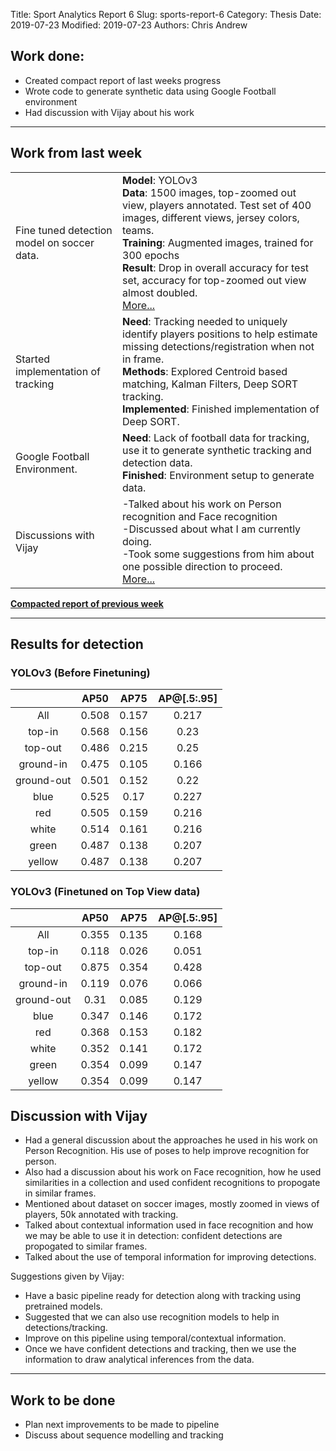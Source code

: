 Title: Sport Analytics Report 6
Slug: sports-report-6
Category: Thesis
Date: 2019-07-23
Modified: 2019-07-23
Authors: Chris Andrew


## Work done:
- Created compact report of last weeks progress
- Wrote code to generate synthetic data using Google Football environment
- Had discussion with Vijay about his work

-------
## Work from last week

|  |  |
| --- | --- |
| Fine tuned detection model on soccer data. | **Model**: YOLOv3 <br> **Data**: 1500 images, top-zoomed out view, players annotated. Test set of 400 images, different views, jersey colors, teams. <br> **Training**: Augmented images, trained for 300 epochs <br> **Result**: Drop in overall accuracy for test set, accuracy for top-zoomed out view almost doubled. <br> <a href="#results"> More... </a>|
| Started implementation of tracking | **Need**: Tracking needed to uniquely identify players positions to help estimate missing detections/registration when not in frame. <br> **Methods**: Explored Centroid based matching, Kalman Filters, Deep SORT tracking. <br> **Implemented**: Finished implementation of Deep SORT.|
|Google Football Environment.| **Need**: Lack of football data for tracking, use it to generate synthetic tracking and detection data. <br> **Finished**: Environment setup to generate data.|
| Discussions with Vijay | -Talked about his work on Person recognition and Face recognition <br> -Discussed about what I am currently doing. <br> -Took some suggestions from him about one possible direction to proceed. <br> <a href="#discussion"> More... </a>|

<b> <a href="{filename}/pdfs/report-1.pdf"> Compacted report of previous week </a> </b> <br>

--------
<a id="results"></a>
## Results for detection

### YOLOv3 (Before Finetuning)


| |AP50|AP75|AP@[.5:.95]|
|:--:|:--:|:--:|:--:|
| All        | 0.508 | 0.157 | 0.217       |
| top-in     | 0.568 | 0.156 | 0.23        |
| top-out    | 0.486 | 0.215 | 0.25        |
| ground-in  | 0.475 | 0.105 | 0.166       |
| ground-out | 0.501 | 0.152 | 0.22        |
| blue       | 0.525 | 0.17  | 0.227       |
| red        | 0.505 | 0.159 | 0.216       |
| white      | 0.514 | 0.161 | 0.216       |
| green      | 0.487 | 0.138 | 0.207       |
| yellow     | 0.487 | 0.138 | 0.207       |

### YOLOv3 (Finetuned on Top View data)

| | AP50  | AP75  | AP@[.5:.95] |
|:------------:|:-------:|:-------:|:-------------:|
| All        | 0.355 | 0.135 | 0.168       |
| top-in     | 0.118 | 0.026 | 0.051       |
| top-out    | 0.875 | 0.354 | 0.428       |
| ground-in  | 0.119 | 0.076 | 0.066       |
| ground-out | 0.31  | 0.085 | 0.129       |
| blue       | 0.347 | 0.146 | 0.172       |
| red        | 0.368 | 0.153 | 0.182       |
| white      | 0.352 | 0.141 | 0.172       |
| green      | 0.354 | 0.099 | 0.147       |
| yellow     | 0.354 | 0.099 | 0.147       |


<a id="discussion"></a>
## Discussion with Vijay
- Had a general discussion about the approaches he used in his work on Person Recognition. His use of poses to help improve recognition for person.
- Also had a discussion about his work on Face recognition, how he used similarities in a collection and used confident recognitions to propogate in similar frames.
- Mentioned about dataset on soccer images, mostly zoomed in views of players, 50k annotated with tracking.
- Talked about contextual information used in face recognition and how we may be able to use it in detection: confident detections are propogated to similar frames.
- Talked about the use of temporal information for improving detections.


Suggestions given by Vijay:
- Have a basic pipeline ready for detection along with tracking using pretrained models.
- Suggested that we can also use recognition models to help in detections/tracking.
- Improve on this pipeline using temporal/contextual information.
- Once we have confident detections and tracking, then we use the information to draw analytical inferences from the data.

-------
## Work to be done
- Plan next improvements to be made to pipeline
- Discuss about sequence modelling and tracking
